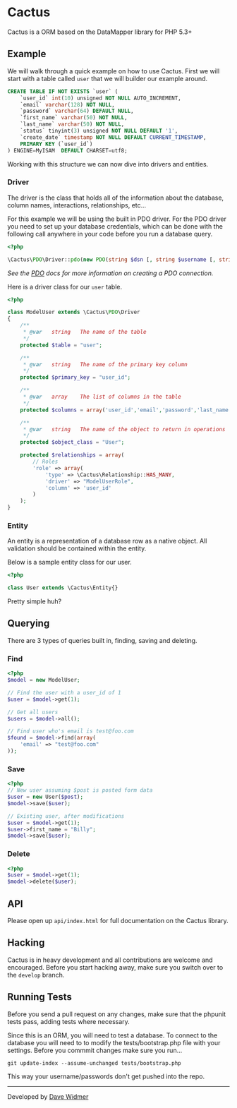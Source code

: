 # Cactus

Cactus is a ORM based on the DataMapper library for PHP 5.3+

## Example

We will walk through a quick example on how to use Cactus. First we will start
with a table called `user` that we will builder our example around.

``` sql
CREATE TABLE IF NOT EXISTS `user` (
	`user_id` int(10) unsigned NOT NULL AUTO_INCREMENT,
	`email` varchar(128) NOT NULL,
	`password` varchar(64) DEFAULT NULL,
	`first_name` varchar(50) NOT NULL,
	`last_name` varchar(50) NOT NULL,
	`status` tinyint(3) unsigned NOT NULL DEFAULT '1',
	`create_date` timestamp NOT NULL DEFAULT CURRENT_TIMESTAMP,
	PRIMARY KEY (`user_id`)
) ENGINE=MyISAM  DEFAULT CHARSET=utf8;
```

Working with this structure we can now dive into drivers and entities.

### Driver

The driver is the class that holds all of the information about the database,
column names, interactions, relationships, etc...

For this example we will be using the built in PDO driver. For the PDO driver you
need to set up your database credentials, which can be done with the following call
anywhere in your code before you run a database query.

``` php
<?php

\Cactus\PDO\Driver::pdo(new PDO(string $dsn [, string $username [, string $password [, array $driver_options ]]]));
```

_See the [PDO](http://www.php.net/manual/en/class.pdo.php) docs for more
information on creating a PDO connection._

Here is a driver class for our `user` table.

``` php
<?php

class ModelUser extends \Cactus\PDO\Driver
{
	/**
	 * @var   string   The name of the table
	 */
	protected $table = "user";

	/**
	 * @var   string   The name of the primary key column
	 */
	protected $primary_key = "user_id";

	/**
	 * @var   array    The list of columns in the table
	 */
	protected $columns = array('user_id','email','password','last_name','first_name','status','create_date');

	/**
	 * @var   string   The name of the object to return in operations
	 */
	protected $object_class = "User";

	protected $relationships = array(
		// Roles
		'role' => array(
			'type' => \Cactus\Relationship::HAS_MANY,
			'driver' => "ModelUserRole",
			'column' => 'user_id'
		)
	);
}
```

### Entity

An entity is a representation of a database row as a native object. All validation
should be contained within the entity.

Below is a sample entity class for our user.

``` php
<?php

class User extends \Cactus\Entity{}
```

Pretty simple huh?

## Querying

There are 3 types of queries built in, finding, saving and deleting.

### Find

``` php
<?php
$model = new ModelUser;

// Find the user with a user_id of 1
$user = $model->get(1);

// Get all users
$users = $model->all();

// Find user who's email is test@foo.com
$found = $model->find(array(
	'email' => "test@foo.com"
));
```

### Save
``` php
<?php
// New user assuming $post is posted form data
$user = new User($post);
$model->save($user);

// Existing user, after modifications
$user = $model->get(1);
$user->first_name = "Billy";
$model->save($user);
```

### Delete
``` php
<?php
$user = $model->get(1);
$model->delete($user);
```

## API

Please open up `api/index.html` for full documentation on the Cactus library.

## Hacking

Cactus is in heavy development and all contributions are welcome and encouraged.
Before you start hacking away, make sure you switch over to the `develop` branch.

## Running Tests

Before you send a pull request on any changes, make sure that the phpunit tests pass,
adding tests where necessary.

Since this is an ORM, you will need to test a database. To connect to the database
you will need to to modify the tests/bootstrap.php file with your settings.
Before you commmit changes make sure you run...

~~~ shell
git update-index --assume-unchanged tests/bootstrap.php
~~~

This way your username/passwords don't get pushed into the repo.

----

Developed by [Dave Widmer](http://www.davewidmer.net)